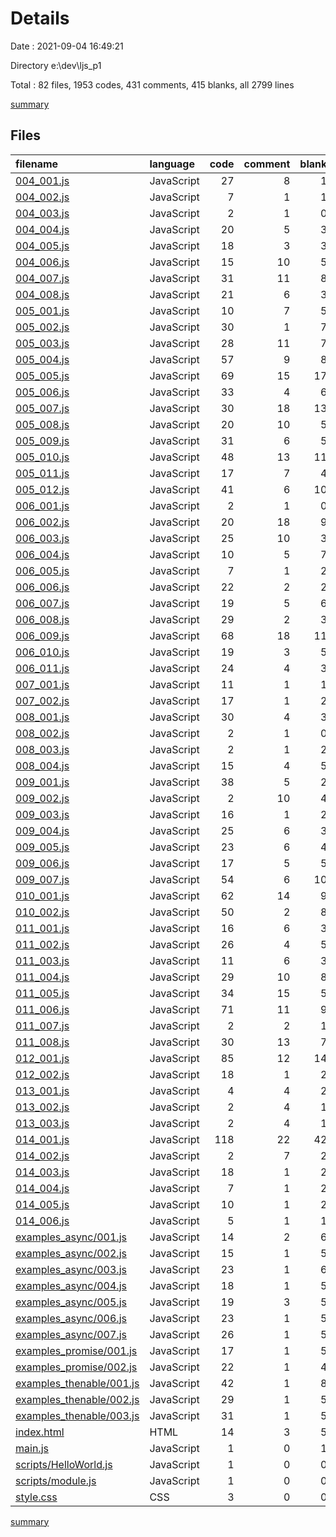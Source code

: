 # Details

Date : 2021-09-04 16:49:21

Directory e:\dev\ljs_p1

Total : 82 files,  1953 codes, 431 comments, 415 blanks, all 2799 lines

[summary](results.md)

## Files
| filename | language | code | comment | blank | total |
| :--- | :--- | ---: | ---: | ---: | ---: |
| [004_001.js](/004_001.js) | JavaScript | 27 | 8 | 1 | 36 |
| [004_002.js](/004_002.js) | JavaScript | 7 | 1 | 1 | 9 |
| [004_003.js](/004_003.js) | JavaScript | 2 | 1 | 0 | 3 |
| [004_004.js](/004_004.js) | JavaScript | 20 | 5 | 3 | 28 |
| [004_005.js](/004_005.js) | JavaScript | 18 | 3 | 3 | 24 |
| [004_006.js](/004_006.js) | JavaScript | 15 | 10 | 5 | 30 |
| [004_007.js](/004_007.js) | JavaScript | 31 | 11 | 8 | 50 |
| [004_008.js](/004_008.js) | JavaScript | 21 | 6 | 3 | 30 |
| [005_001.js](/005_001.js) | JavaScript | 10 | 7 | 5 | 22 |
| [005_002.js](/005_002.js) | JavaScript | 30 | 1 | 7 | 38 |
| [005_003.js](/005_003.js) | JavaScript | 28 | 11 | 7 | 46 |
| [005_004.js](/005_004.js) | JavaScript | 57 | 9 | 8 | 74 |
| [005_005.js](/005_005.js) | JavaScript | 69 | 15 | 17 | 101 |
| [005_006.js](/005_006.js) | JavaScript | 33 | 4 | 6 | 43 |
| [005_007.js](/005_007.js) | JavaScript | 30 | 18 | 13 | 61 |
| [005_008.js](/005_008.js) | JavaScript | 20 | 10 | 5 | 35 |
| [005_009.js](/005_009.js) | JavaScript | 31 | 6 | 5 | 42 |
| [005_010.js](/005_010.js) | JavaScript | 48 | 13 | 11 | 72 |
| [005_011.js](/005_011.js) | JavaScript | 17 | 7 | 4 | 28 |
| [005_012.js](/005_012.js) | JavaScript | 41 | 6 | 10 | 57 |
| [006_001.js](/006_001.js) | JavaScript | 2 | 1 | 0 | 3 |
| [006_002.js](/006_002.js) | JavaScript | 20 | 18 | 9 | 47 |
| [006_003.js](/006_003.js) | JavaScript | 25 | 10 | 3 | 38 |
| [006_004.js](/006_004.js) | JavaScript | 10 | 5 | 7 | 22 |
| [006_005.js](/006_005.js) | JavaScript | 7 | 1 | 2 | 10 |
| [006_006.js](/006_006.js) | JavaScript | 22 | 2 | 2 | 26 |
| [006_007.js](/006_007.js) | JavaScript | 19 | 5 | 6 | 30 |
| [006_008.js](/006_008.js) | JavaScript | 29 | 2 | 3 | 34 |
| [006_009.js](/006_009.js) | JavaScript | 68 | 18 | 11 | 97 |
| [006_010.js](/006_010.js) | JavaScript | 19 | 3 | 5 | 27 |
| [006_011.js](/006_011.js) | JavaScript | 24 | 4 | 3 | 31 |
| [007_001.js](/007_001.js) | JavaScript | 11 | 1 | 1 | 13 |
| [007_002.js](/007_002.js) | JavaScript | 17 | 1 | 2 | 20 |
| [008_001.js](/008_001.js) | JavaScript | 30 | 4 | 3 | 37 |
| [008_002.js](/008_002.js) | JavaScript | 2 | 1 | 0 | 3 |
| [008_003.js](/008_003.js) | JavaScript | 2 | 1 | 2 | 5 |
| [008_004.js](/008_004.js) | JavaScript | 15 | 4 | 5 | 24 |
| [009_001.js](/009_001.js) | JavaScript | 38 | 5 | 2 | 45 |
| [009_002.js](/009_002.js) | JavaScript | 2 | 10 | 4 | 16 |
| [009_003.js](/009_003.js) | JavaScript | 16 | 1 | 2 | 19 |
| [009_004.js](/009_004.js) | JavaScript | 25 | 6 | 3 | 34 |
| [009_005.js](/009_005.js) | JavaScript | 23 | 6 | 4 | 33 |
| [009_006.js](/009_006.js) | JavaScript | 17 | 5 | 5 | 27 |
| [009_007.js](/009_007.js) | JavaScript | 54 | 6 | 10 | 70 |
| [010_001.js](/010_001.js) | JavaScript | 62 | 14 | 9 | 85 |
| [010_002.js](/010_002.js) | JavaScript | 50 | 2 | 8 | 60 |
| [011_001.js](/011_001.js) | JavaScript | 16 | 6 | 3 | 25 |
| [011_002.js](/011_002.js) | JavaScript | 26 | 4 | 5 | 35 |
| [011_003.js](/011_003.js) | JavaScript | 11 | 6 | 3 | 20 |
| [011_004.js](/011_004.js) | JavaScript | 29 | 10 | 8 | 47 |
| [011_005.js](/011_005.js) | JavaScript | 34 | 15 | 5 | 54 |
| [011_006.js](/011_006.js) | JavaScript | 71 | 11 | 9 | 91 |
| [011_007.js](/011_007.js) | JavaScript | 2 | 2 | 1 | 5 |
| [011_008.js](/011_008.js) | JavaScript | 30 | 13 | 7 | 50 |
| [012_001.js](/012_001.js) | JavaScript | 85 | 12 | 14 | 111 |
| [012_002.js](/012_002.js) | JavaScript | 18 | 1 | 2 | 21 |
| [013_001.js](/013_001.js) | JavaScript | 4 | 4 | 2 | 10 |
| [013_002.js](/013_002.js) | JavaScript | 2 | 4 | 1 | 7 |
| [013_003.js](/013_003.js) | JavaScript | 2 | 4 | 1 | 7 |
| [014_001.js](/014_001.js) | JavaScript | 118 | 22 | 42 | 182 |
| [014_002.js](/014_002.js) | JavaScript | 2 | 7 | 2 | 11 |
| [014_003.js](/014_003.js) | JavaScript | 18 | 1 | 2 | 21 |
| [014_004.js](/014_004.js) | JavaScript | 7 | 1 | 2 | 10 |
| [014_005.js](/014_005.js) | JavaScript | 10 | 1 | 2 | 13 |
| [014_006.js](/014_006.js) | JavaScript | 5 | 1 | 1 | 7 |
| [examples_async/001.js](/examples_async/001.js) | JavaScript | 14 | 2 | 6 | 22 |
| [examples_async/002.js](/examples_async/002.js) | JavaScript | 15 | 1 | 5 | 21 |
| [examples_async/003.js](/examples_async/003.js) | JavaScript | 23 | 1 | 6 | 30 |
| [examples_async/004.js](/examples_async/004.js) | JavaScript | 18 | 1 | 5 | 24 |
| [examples_async/005.js](/examples_async/005.js) | JavaScript | 19 | 3 | 5 | 27 |
| [examples_async/006.js](/examples_async/006.js) | JavaScript | 23 | 1 | 5 | 29 |
| [examples_async/007.js](/examples_async/007.js) | JavaScript | 26 | 1 | 5 | 32 |
| [examples_promise/001.js](/examples_promise/001.js) | JavaScript | 17 | 1 | 5 | 23 |
| [examples_promise/002.js](/examples_promise/002.js) | JavaScript | 22 | 1 | 4 | 27 |
| [examples_thenable/001.js](/examples_thenable/001.js) | JavaScript | 42 | 1 | 8 | 51 |
| [examples_thenable/002.js](/examples_thenable/002.js) | JavaScript | 29 | 1 | 5 | 35 |
| [examples_thenable/003.js](/examples_thenable/003.js) | JavaScript | 31 | 1 | 5 | 37 |
| [index.html](/index.html) | HTML | 14 | 3 | 5 | 22 |
| [main.js](/main.js) | JavaScript | 1 | 0 | 1 | 2 |
| [scripts/HelloWorld.js](/scripts/HelloWorld.js) | JavaScript | 1 | 0 | 0 | 1 |
| [scripts/module.js](/scripts/module.js) | JavaScript | 1 | 0 | 0 | 1 |
| [style.css](/style.css) | CSS | 3 | 0 | 0 | 3 |

[summary](results.md)